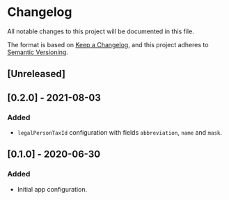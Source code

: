 # Changelog
All notable changes to this project will be documented in this file.

The format is based on [Keep a Changelog](https://keepachangelog.com/en/1.0.0/),
and this project adheres to [Semantic Versioning](https://semver.org/spec/v2.0.0.html).

## [Unreleased]

## [0.2.0] - 2021-08-03
### Added
- `legalPersonTaxId` configuration with fields `abbreviation`, `name` and `mask`.


## [0.1.0] - 2020-06-30
### Added
- Initial app configuration.
